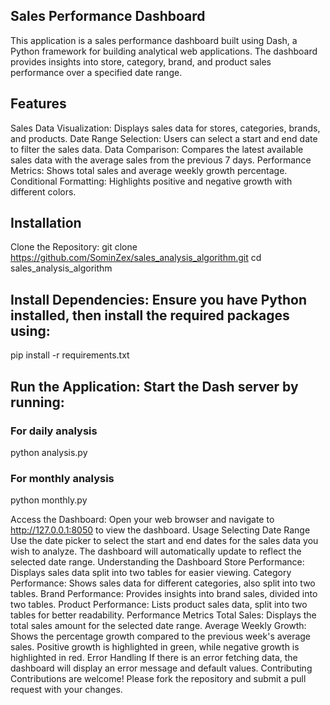 ## Sales Performance Dashboard
This application is a sales performance dashboard built using Dash, a Python framework for building analytical web applications. The dashboard provides insights into store, category, brand, and product sales performance over a specified date range.

## Features
Sales Data Visualization: Displays sales data for stores, categories, brands, and products.
Date Range Selection: Users can select a start and end date to filter the sales data.
Data Comparison: Compares the latest available sales data with the average sales from the previous 7 days.
Performance Metrics: Shows total sales and average weekly growth percentage.
Conditional Formatting: Highlights positive and negative growth with different colors.

## Installation
Clone the Repository:
git clone https://github.com/SominZex/sales_analysis_algorithm.git
cd sales_analysis_algorithm

## Install Dependencies: Ensure you have Python installed, then install the required packages using:
pip install -r requirements.txt


## Run the Application: Start the Dash server by running:
### For daily analysis
python analysis.py

### For monthly analysis
python monthly.py


Access the Dashboard: Open your web browser and navigate to http://127.0.0.1:8050 to view the dashboard.
Usage
Selecting Date Range
Use the date picker to select the start and end dates for the sales data you wish to analyze.
The dashboard will automatically update to reflect the selected date range.
Understanding the Dashboard
Store Performance: Displays sales data split into two tables for easier viewing.
Category Performance: Shows sales data for different categories, also split into two tables.
Brand Performance: Provides insights into brand sales, divided into two tables.
Product Performance: Lists product sales data, split into two tables for better readability.
Performance Metrics
Total Sales: Displays the total sales amount for the selected date range.
Average Weekly Growth: Shows the percentage growth compared to the previous week's average sales. Positive growth is highlighted in green, while negative growth is highlighted in red.
Error Handling
If there is an error fetching data, the dashboard will display an error message and default values.
Contributing
Contributions are welcome! Please fork the repository and submit a pull request with your changes.
